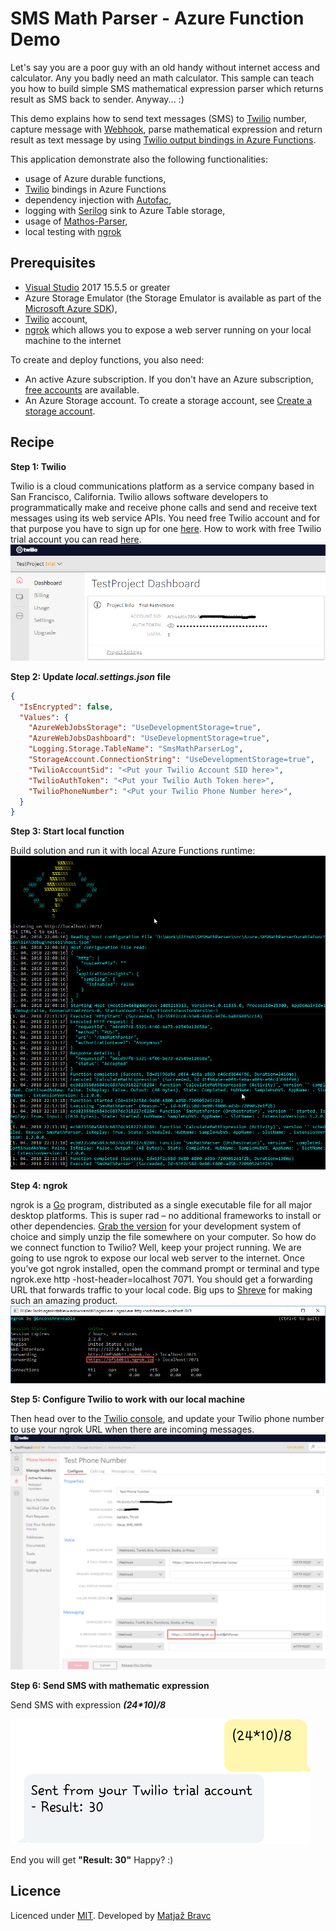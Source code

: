 # SMS Math Parser - Azure Function Demo

Let's say you are a poor guy with an old handy without internet access and calculator. Any you badly need an math calculator. This sample can teach you how to build simple SMS mathematical expression parser which returns result as SMS back to sender. Anyway... :)

This demo explains how to send text messages (SMS) to [Twilio](https://www.twilio.com/) number, capture message with [Webhook](https://www.twilio.com/docs/glossary/what-is-a-webhook), parse mathematical expression and return result as text message by using [Twilio output bindings in Azure Functions](https://docs.microsoft.com/en-us/azure/azure-functions/functions-bindings-twilio).

This application demonstrate also the following functionalities:
- usage of Azure durable functions,
- [Twilio](https://www.twilio.com/) bindings in Azure Functions
- dependency injection with [Autofac](https://autofac.org/),
- logging with [Serilog](https://serilog.net/) sink to Azure Table storage,
- usage of [Mathos-Parser](https://github.com/MathosProject/Mathos-Parser),
- local testing with [ngrok](https://ngrok.com/)

## Prerequisites
- [Visual Studio](https://www.visualstudio.com/vs/community) 2017 15.5.5 or greater
- Azure Storage Emulator (the Storage Emulator is available as part of the [Microsoft Azure SDK](https://azure.microsoft.com/en-us/downloads/)),
- [Twilio](https://www.twilio.com) account,
- [ngrok](https://ngrok.com/) which allows you to expose a web server running on your local machine to the internet

To create and deploy functions, you also need:
- An active Azure subscription. If you don't have an Azure subscription, [free accounts](https://azure.microsoft.com/en-us/free/) are available.
- An Azure Storage account. To create a storage account, see [Create a storage account](https://docs.microsoft.com/en-us/azure/storage/common/storage-create-storage-account#create-a-storage-account).

## Recipe

**Step 1: Twilio**

Twilio is a cloud communications platform as a service company based in San Francisco, California. Twilio allows software developers to programmatically make and receive phone calls and send and receive text messages using its web service APIs.
You need free Twilio account and for that purpose you have to sign up for one [here](https://www.twilio.com/try-twilio). How to work with free Twilio trial account you can read [here](https://www.twilio.com/docs/usage/tutorials/how-to-use-your-free-trial-account).
![](https://github.com/matjazbravc/SMSMathParser-AzureFunction-Demo/blob/master/res/twilio_dashboard.jpg)

**Step 2: Update _local.settings.json_ file**
```json
{
  "IsEncrypted": false,
  "Values": {
    "AzureWebJobsStorage": "UseDevelopmentStorage=true",
    "AzureWebJobsDashboard": "UseDevelopmentStorage=true",
    "Logging.Storage.TableName": "SmsMathParserLog",
    "StorageAccount.ConnectionString": "UseDevelopmentStorage=true",
    "TwilioAccountSid": "<Put your Twilio Account SID here>",
    "TwilioAuthToken": "<Put your Twilio Auth Token here>",
    "TwilioPhoneNumber": "<Put your Twilio Phone Number here>",
  }
}
```
**Step 3: Start local function**

Build solution and run it with local Azure Functions runtime:
![](https://github.com/matjazbravc/SMSMathParser-AzureFunction-Demo/blob/master/res/function_local_runtime_1.jpg)

**Step 4: ngrok**

ngrok is a [Go](http://golang.org/) program, distributed as a single executable file for all major desktop platforms. This is super rad – no additional frameworks to install or other dependencies. [Grab the version](https://ngrok.com/download) for your development system of choice and simply unzip the file somewhere on your computer.
So how do we connect function to Twilio? Well, keep your project running. We are going to use ngrok to expose our local web server to the internet. Once you’ve got ngrok installed, open the command prompt or terminal and type ngrok.exe http -host-header=localhost 7071. You should get a forwarding URL that forwards traffic to your local code. Big ups to [Shreve](https://github.com/inconshreveable) for making such an amazing product.
![](https://github.com/matjazbravc/SMSMathParser-AzureFunction-Demo/blob/master/res/ngrok.jpg)

**Step 5: Configure Twilio to work with our local machine**

Then head over to the [Twilio console](https://www.twilio.com/console/phone-numbers/incoming), and update your Twilio phone number to use your ngrok URL when there are incoming messages.
![](https://github.com/matjazbravc/SMSMathParser-AzureFunction-Demo/blob/master/res/twilio_webhook.jpg)

**Step 6: Send SMS with mathematic expression**

Send SMS with expression **_(24*10)/8_**

![](https://github.com/matjazbravc/SMSMathParser-AzureFunction-Demo/blob/master/res/SMS_result.png)

End you will get **"Result: 30"** Happy? :)

## Licence

Licenced under [MIT](http://opensource.org/licenses/mit-license.php).
Developed by [Matjaž Bravc](https://si.linkedin.com/in/matjazbravc)